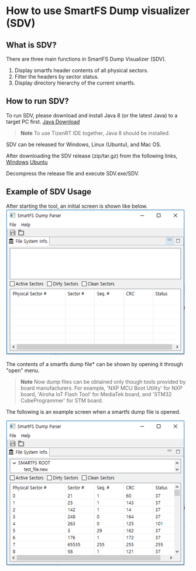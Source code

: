 # How to use SmartFS Dump visualizer (SDV)

## What is SDV?

There are three main functions in SmartFS Dump Visualizer (SDV).
1. Display smartfs header contents of all physical sectors.
2. Filter the headers by sector status.
3. Display directory hierarchy of the current smartfs.


## How to run SDV?
To run SDV, please download and install Java 8 (or the latest Java) to a target PC first.
[Java Download](https://www.java.com/ko/download/manual.jsp)

>**Note** To use TizenRT IDE together, Java 8 should be installed.

SDV can be released for Windows, Linux (Ubuntu), and Mac OS.

After downloading the SDV release (zip/tar.gz) from the following links,
[Windows](../tools/fs/FS_Dump_Parser/Release/SDV_v1.1_20190903_Windows.zip)
[Ubuntu](../tools/fs/FS_Dump_Parser/Release/SDV_v1.1_20190903_Ubuntu.tar.gz)

Decompress the release file and execute SDV.exe/SDV.


## Example of SDV Usage
After starting the tool, an initial screen is shown like below.  
![Initial](./media/Initial_screen.png)

The contents of a smartfs dump file* can be shown by opening it through "open" menu.

>**Note** Now dump files can be obtained only though tools provided by board manufacturers.
>  For example, 'NXP MCU Boot Utility' for NXP board, 
>               'Airoha IoT Flash Tool' for MediaTek board, and
>               'STM32 CubeProgrammer' for STM board.

The following is an example screen when a smartfs dump file is opened.  

![AfterLoading](./media/Screen_after_loading.png)
